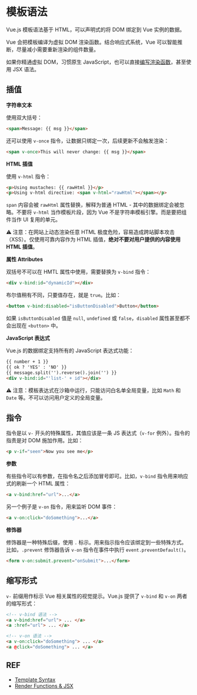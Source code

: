# 模板语法

Vue.js 模板语法基于 HTML，可以声明式的将 DOM 绑定到 Vue 实例的数据。

Vue 会把模板编译为虚拟 DOM 渲染函数。结合响应式系统，Vue 可以智能推断，尽量减小需要重新渲染的组件数量。

如果你精通虚拟 DOM，习惯原生 JavaScript，也可以直接[编写渲染函数][render]，甚至使用 JSX 语法。

## 插值

**字符串文本**

使用双大括号：

```html
<span>Message: {{ msg }}</span>
```

还可以使用 `v-once` 指令，让数据只绑定一次，后续更新不会触发渲染：

```html
<span v-once>This will never change: {{ msg }}</span>
```

**HTML 插值**

使用 `v-html` 指令：

```html
<p>Using mustaches: {{ rawHtml }}</p>
<p>Using v-html directive: <span v-html="rawHtml"></span></p>
```

`span` 内容会被 `rawHtml` 属性替换，解释为普通 HTML - 其中的数据绑定会被忽略。不要将 `v-html` 当作模板片段，因为 Vue 不是字符串模板引擎。而是要把组件当作 UI 复用的单元。

⚠️ 注意：在网站上动态渲染任意 HTML 极度危险，容易造成跨站脚本攻击（XSS）。仅使用可靠内容作为 HTML 插值，**绝对不要对用户提供的内容使用 HTML 插值**。

**属性 Attributes**

双括号不可以在 HMTL 属性中使用，需要替换为 `v-bind` 指令：

```html
<div v-bind:id="dynamicId"></div>
```

布尔值稍有不同，只要值存在，就是 `true`。比如：

```html
<button v-bind:disabled="isButtonDisabled">Button</button>
```

如果 `isButtonDisabled` 值是 `null`, `undefined` 或 `false`，`disabled` 属性甚至都不会出现在 `<button>` 中。

**JavaScript 表达式**

Vue.js 的数据绑定支持所有的 JavaScript 表达式功能：

```html
{{ number + 1 }}
{{ ok ? 'YES' : 'NO' }}
{{ message.split('').reverse().join('') }}
<div v-bind:id="'list-' + id"></div>
```

⚠️ 注意：模板表达式在沙箱中运行，只能访问白名单全局变量，比如 `Math` 和 `Date` 等。不可以访问用户定义的全局变量。

## 指令

指令是以 `v-` 开头的特殊属性，其值应该是一条 JS 表达式（`v-for` 例外）。指令的指责是对 DOM 施加作用。比如：

```html
<p v-if="seen">Now you see me</p>
```

**参数**

有些指令可以有参数，在指令名之后添加冒号即可。比如，`v-bind` 指令用来响应式的刷新一个 HTML 属性：

```html
<a v-bind:href="url">...</a>
```

另一个例子是 `v-on` 指令，用来监听 DOM 事件：

```html
<a v-on:click="doSomething">...</a>
```

**修饰器**

修饰器是一种特殊后缀，使用 `.` 标示。用来指示指令应该绑定到一些特殊方式。比如，`.prevent` 修饰器告诉 `v-on` 指令在事件中执行 `event.preventDefault()`。

```html
<form v-on:submit.prevent="onSubmit">...</form>
```

## 缩写形式

`v-` 前缀用作标示 Vue 相关属性的视觉提示。Vue.js 提供了 `v-bind` 和 `v-on` 两者的缩写形式：

```html
<!-- v-bind 语法 -->
<a v-bind:href="url"> ... </a>
<a :href="url"> ... </a>

<!-- v-on 语法 -->
<a v-on:click="doSomething"> ... </a>
<a @click="doSomething"> ... </a>
```

## REF

- [Template Syntax][tpl]
- [Render Functions & JSX][render]

[tpl]: https://vuejs.org/v2/guide/syntax.html
[render]: https://vuejs.org/v2/guide/render-function.html